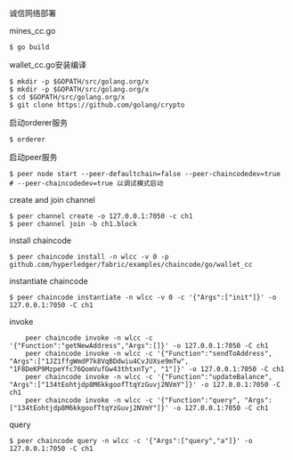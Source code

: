 
诚信网络部署

mines_cc.go

    $ go build

wallet_cc.go安装编译

    $ mkdir -p $GOPATH/src/golang.org/x
    $ mkdir -p $GOPATH/src/golang.org/x
    $ cd $GOPATH/src/golang.org/x
    $ git clone https://github.com/golang/crypto

启动orderer服务

    $ orderer

启动peer服务

    $ peer node start --peer-defaultchain=false --peer-chaincodedev=true  # --peer-chaincodedev=true 以调试模式启动 

create and join channel

    $ peer channel create -o 127.0.0.1:7050 -c ch1
    $ peer channel join -b ch1.block 

install chaincode

    $ peer chaincode install -n wlcc -v 0 -p github.com/hyperledger/fabric/examples/chaincode/go/wallet_cc

instantiate chaincode

    $ peer chaincode instantiate -n wlcc -v 0 -c '{"Args":["init"]}' -o 127.0.0.1:7050 -C ch1

invoke
```
    peer chaincode invoke -n wlcc -c '{"Function":"getNewAddress","Args":[]}' -o 127.0.0.1:7050 -C ch1 
    peer chaincode invoke -n wlcc -c '{"Function":"sendToAddress", "Args":["1JZ1ffgWmdP7k8VqBDdwiu4CvJUXse9mTw", "1F8DeKP9MzpeYfc76QomVufGw43thtxnTy", "1"]}' -o 127.0.0.1:7050 -C ch1
    peer chaincode invoke -n wlcc -c '{"Function":"updateBalance", "Args":["134tEohtjdp8M6kkgoofTtqYzGuvj2NVmY"]}' -o 127.0.0.1:7050 -C ch1
    peer chaincode invoke -n wlcc -c '{"Function":"query", "Args":["134tEohtjdp8M6kkgoofTtqYzGuvj2NVmY"]}' -o 127.0.0.1:7050 -C ch1
```

query

    $ peer chaincode query -n wlcc -c '{"Args":["query","a"]}' -o 127.0.0.1:7050 -C ch1


